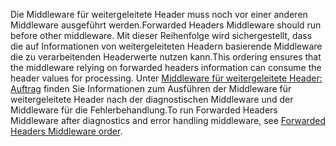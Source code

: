 <span data-ttu-id="33dd9-101">Die Middleware für weitergeleitete Header muss noch vor einer anderen Middleware ausgeführt werden.</span><span class="sxs-lookup"><span data-stu-id="33dd9-101">Forwarded Headers Middleware should run before other middleware.</span></span> <span data-ttu-id="33dd9-102">Mit dieser Reihenfolge wird sichergestellt, dass die auf Informationen von weitergeleiteten Headern basierende Middleware die zu verarbeitenden Headerwerte nutzen kann.</span><span class="sxs-lookup"><span data-stu-id="33dd9-102">This ordering ensures that the middleware relying on forwarded headers information can consume the header values for processing.</span></span> <span data-ttu-id="33dd9-103">Unter [Middleware für weitergeleitete Header: Auftrag](xref:host-and-deploy/proxy-load-balancer#fhmo) finden Sie Informationen zum Ausführen der Middleware für weitergeleitete Header nach der diagnostischen Middleware und der Middleware für die Fehlerbehandlung.</span><span class="sxs-lookup"><span data-stu-id="33dd9-103">To run Forwarded Headers Middleware after diagnostics and error handling middleware, see [Forwarded Headers Middleware order](xref:host-and-deploy/proxy-load-balancer#fhmo).</span></span>